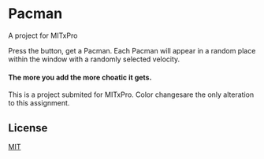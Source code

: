 # Pacman
A project for MITxPro

Press the button, get a Pacman. 
Each Pacman will appear in a random place within the window with a randomly selected velocity. 
  
#### The more you add the more choatic it gets.

This is a project submited for MITxPro. 
Color changesare the only alteration to this assignment.


## License

[MIT](https://choosealicense.com/licenses/mit/)


